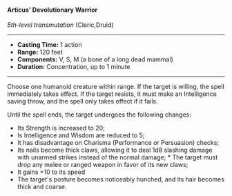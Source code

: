 #### Articus' Devolutionary Warrior
*5th-level transmutation* (Cleric,Druid)
___
- **Casting Time:** 1 action
- **Range:** 120 feet
- **Components:** V, S, M (a bone of a long dead mammal)
- **Duration:** Concentration, up to 1 minute
---
Choose one humanoid creature within range. If the target is willing, the spell immediately takes effect. If the target resists, it must make an Intelligence saving throw, and the spell only takes effect if it fails.

Until the spell ends, the target undergoes the following changes:

* Its Strength is increased to 20;
* Is Intelligence and Wisdom are reduced to 5;
* It has disadvantage on Charisma (Performance or Persuasion) checks;
* Its nails become thick claws, allowing it to deal 1d8 slashing damage with unarmed strikes instead of the normal damage; * The target must drop any melee or ranged weapon in favor of its new claws;
* It gains +10 to its speed
* The target's posture becomes noticeably hunched, and its hair becomes thick and coarse.
